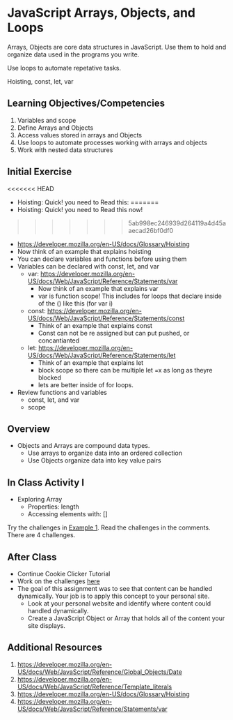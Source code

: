 # JavaScript Arrays, Objects, and Loops

Arrays, Objects are core data structures in JavaScript.
Use them to hold and organize data used in the programs
you write.

Use loops to automate repetative tasks.

Hoisting, const, let, var

## Learning Objectives/Competencies

1. Variables and scope
1. Define Arrays and Objects
1. Access values stored in arrays and Objects
1. Use loops to automate processes working with arrays and objects
1. Work with nested data structures

## Initial Exercise

<<<<<<< HEAD
- Hoisting: Quick! you need to Read this:
=======
- Hoisting: Quick! you need to Read this now! 
>>>>>>> 5ab998ec246939d264119a4d45aaecad26bf0df0
  - https://developer.mozilla.org/en-US/docs/Glossary/Hoisting
  - Now think of an example that explains hoisting
  - You can declare variables and functions before using them
- Variables can be declared with const, let, and var
  - var: https://developer.mozilla.org/en-US/docs/Web/JavaScript/Reference/Statements/var
    - Now think of an example that explains var
    - var is function scope! This includes for loops that declare inside of the () like this (for var i)
  - const: https://developer.mozilla.org/en-US/docs/Web/JavaScript/Reference/Statements/const
    - Think of an example that explains const
    - Const can not be re assigned but can put pushed, or concantianted
  - let: https://developer.mozilla.org/en-US/docs/Web/JavaScript/Reference/Statements/let
    - Think of an example that explains let
    - block scope so there can be multiple let =x as long as theyre blocked
    - lets are better inside of for loops.
- Review functions and variables
  - const, let, and var
  - scope

## Overview

- Objects and Arrays are compound data types.
  - Use arrays to organize data into an ordered collection
  - Use Objects organize data into key value pairs

## In Class Activity I

- Exploring Array
  - Properties: length
  - Accessing elements with: []

Try the challenges in [Example 1](example-1). Read the challenges in the comments. There are 4 challenges.

## After Class

- Continue Cookie Clicker Tutorial
- Work on the challenges [here](challenges.md)
- The goal of this assignment was to see that content can be handled
dynamically. Your job is to apply this concept to your personal site.
  - Look at your personal website and identify where content
could handled dynamically.
  - Create a JavaScript Object or Array that holds all of the content
  your site displays.

## Additional Resources

1. https://developer.mozilla.org/en-US/docs/Web/JavaScript/Reference/Global_Objects/Date
1. https://developer.mozilla.org/en-US/docs/Web/JavaScript/Reference/Template_literals
1. https://developer.mozilla.org/en-US/docs/Glossary/Hoisting
1. https://developer.mozilla.org/en-US/docs/Web/JavaScript/Reference/Statements/var
